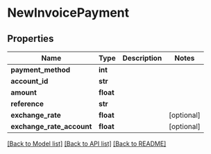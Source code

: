 # NewInvoicePayment

## Properties
Name | Type | Description | Notes
------------ | ------------- | ------------- | -------------
**payment_method** | **int** |  | 
**account_id** | **str** |  | 
**amount** | **float** |  | 
**reference** | **str** |  | 
**exchange_rate** | **float** |  | [optional] 
**exchange_rate_account** | **float** |  | [optional] 

[[Back to Model list]](../README.md#documentation-for-models) [[Back to API list]](../README.md#documentation-for-api-endpoints) [[Back to README]](../README.md)


